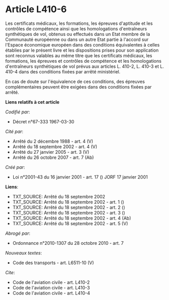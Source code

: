 # Article L410-6

Les certificats médicaux, les formations, les épreuves d'aptitude et les contrôles de compétence ainsi que les homologations
d'entraîneurs synthétiques de vol, obtenus ou effectués dans un Etat membre de la Communauté européenne ou dans un autre Etat
partie à l'accord sur l'Espace économique européen dans des conditions équivalentes à celles établies par le présent livre et
les dispositions prises pour son application sont reconnus valables au même titre que les certificats médicaux, les
formations, les épreuves et contrôles de compétence et les homologations d'entraîneurs synthétiques de vol prévus aux
articles L. 410-2, L. 410-3 et L. 410-4 dans des conditions fixées par arrêté ministériel.

En cas de doute sur l'équivalence de ces conditions, des épreuves complémentaires peuvent être exigées dans des conditions
fixées par arrêté.

**Liens relatifs à cet article**

_Codifié par_:

  - Décret n°67-333 1967-03-30

_Cité par_:

  - Arrêté du 2 décembre 1988 - art. 4 (V)
  - Arrêté du 18 septembre 2002 - art. 4 (V)
  - Arrêté du 27 janvier 2005 - art. 3 (V)
  - Arrêté du 26 octobre 2007 - art. 7 (Ab)

_Créé par_:

  - Loi n°2001-43 du 16 janvier 2001 - art. 17 () JORF 17 janvier 2001

**Liens**:

  - TXT_SOURCE: Arrêté du 18 septembre 2002
  - TXT_SOURCE: Arrêté du 18 septembre 2002 - art. 1 ()
  - TXT_SOURCE: Arrêté du 18 septembre 2002 - art. 2 ()
  - TXT_SOURCE: Arrêté du 18 septembre 2002 - art. 3 ()
  - TXT_SOURCE: Arrêté du 18 septembre 2002 - art. 4 (Ab)
  - TXT_SOURCE: Arrêté du 18 septembre 2002 - art. 5 (V)

_Abrogé par_:

  - Ordonnance n°2010-1307 du 28 octobre 2010 - art. 7

_Nouveaux textes_:

  - Code des transports - art. L6511-10 (V)

_Cite_:

  - Code de l'aviation civile - art. L410-2
  - Code de l'aviation civile - art. L410-3
  - Code de l'aviation civile - art. L410-4
